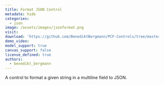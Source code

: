 ```yaml
---
title: Format JSON Control
metadate: hide
categories:
  - json
image: /assets/images/jsonformat.png
visit: 
download: 'https://github.com/BenediktBergmann/PCF-Controls/tree/master/FormatJSONControl'
demo_video: 
model_support: true
canvas_support: false
license_defined: true
authors:
  - benedikt_bergmann
---
```


A control to format a given string in a multiline field to JSON.
